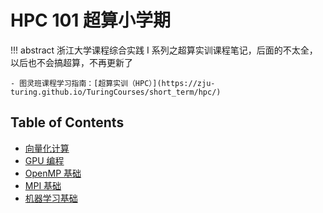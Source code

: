 # HPC 101 超算小学期

!!! abstract
    浙江大学课程综合实践 Ⅰ 系列之超算实训课程笔记，后面的不太全，以后也不会搞超算，不再更新了
    
    - 图灵班课程学习指南：[超算实训（HPC）](https://zju-turing.github.io/TuringCourses/short_term/hpc/)

## Table of Contents

- [向量化计算](vectorized.md)
- [GPU 编程](gpu.md)
- [OpenMP 基础](openmp.md)
- [MPI 基础](mpi.md)
- [机器学习基础](ml.md)
